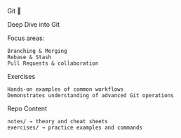 Git 🔧

Deep Dive into Git

Focus areas:

    Branching & Merging
    Rebase & Stash
    Pull Requests & collaboration

Exercises

    Hands-on examples of common workflows
    Demonstrates understanding of advanced Git operations

Repo Content

    notes/ → theory and cheat sheets
    exercises/ → practice examples and commands
